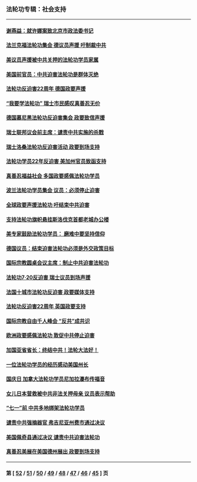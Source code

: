 ### 法轮功专辑：社会支持
---
#### [谢燕益：就许娜案致北京市政法委书记](../../pages/nf4386/n13182701.md) 
#### [法兰克福法轮功集会 德议员声援 吁制裁中共](../../pages/nf4386/n13175975.md) 
#### [美议员声援被中共关押的法轮功学员家属](../../pages/nf4386/n13158310.md) 
#### [美国前官员：中共迫害法轮功是群体灭绝](../../pages/nf4386/n13157750.md) 
#### [法轮功反迫害22周年 德国政要声援](../../pages/nf4386/n13143632.md) 
#### [“我要学法轮功” 瑞士市民感叹真善忍无价](../../pages/nf4386/n13129633.md) 
#### [德国慕尼黑法轮功反迫害集会 政要致信声援](../../pages/nf4386/n13129148.md) 
#### [瑞士联邦议会前主席：谴责中共实施的杀戮](../../pages/nf4386/n13127336.md) 
#### [瑞士洛桑法轮功反迫害活动 政要到场支持](../../pages/nf4386/n13119398.md) 
#### [法轮功学员22年反迫害 美加州官员致函支持](../../pages/nf4386/n13118879.md) 
#### [真善忍福益社会 多国政要感佩法轮功学员](../../pages/nf4386/n13116951.md) 
#### [波兰法轮功学员集会 议员：必须停止迫害](../../pages/nf4386/n13116685.md) 
#### [全球政要声援法轮功 吁结束中共迫害](../../pages/nf4386/n13114441.md) 
#### [支持法轮功旗帜悬挂斯洛伐克首都老城办公楼](../../pages/nf4386/n13112261.md) 
#### [美专家鼓励法轮功学员： 磨难中要坚持信仰](../../pages/nf4386/n13108359.md) 
#### [德国议员：结束迫害法轮功必须是外交政策目标](../../pages/nf4386/n13109600.md) 
#### [国际宗教圆桌会议主席：制止中共迫害法轮功](../../pages/nf4386/n13108177.md) 
#### [法轮功7·20反迫害 瑞士议员到场声援](../../pages/nf4386/n13107072.md) 
#### [法国十城市法轮功反迫害 政要媒体支持](../../pages/nf4386/n13104833.md) 
#### [法轮功反迫害22周年 英国政要支持](../../pages/nf4386/n13091349.md) 
#### [国际宗教自由千人峰会 “反共”成共识](../../pages/nf4386/n13091403.md) 
#### [欧洲政要感佩法轮功 敦促中共停止迫害](../../pages/nf4386/n13090743.md) 
#### [加国亚省省长：终结中共！法轮大法好！](../../pages/nf4386/n13084394.md) 
#### [一位法轮功学员的经历感动美国州长](../../pages/nf4386/n13078953.md) 
#### [国庆日 加拿大法轮功学员尼加拉瀑布传福音](../../pages/nf4386/n13064493.md) 
#### [女儿日本营救被中共非法关押母亲 议员表示帮助](../../pages/nf4386/n13053042.md) 
#### [“七一”前 中共多地绑架法轮功学员](../../pages/nf4386/n13045655.md) 
#### [谴责中共强摘器官 弗吉尼亚州费市通过决议](../../pages/nf4386/n13040108.md) 
#### [美国佩奇县通过决议 谴责中共迫害法轮功](../../pages/nf4386/n13027185.md) 
#### [真善忍美展在美国德州展出 政要到场支持](../../pages/nf4386/n13010579.md) 

---
#### 第 [ [52](./52.md) / [51](./51.md) / [50](./50.md) / [49](./49.md) / [48](./48.md) / [47](./47.md) / [46](./46.md) / [45](./45.md) ] 页
